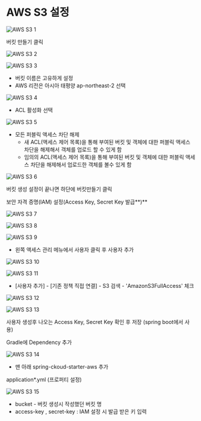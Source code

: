 # AWS S3 설정

![AWS S3 1](../exec_contents/aws-s3-1.png)

버킷 만들기 클릭

![AWS S3 2](../exec_contents/aws-s3-2.png)

![AWS S3 3](../exec_contents/aws-s3-3.png)

- 버킷 이름은 고유하게 설정
- AWS 리전은 아시아 태평양 ap-northeast-2 선택

![AWS S3 4](../exec_contents/aws-s3-4.png)

- ACL 활성화 선택

![AWS S3 5](../exec_contents/aws-s3-5.png)

- 모든 퍼블릭 액세스 차단 해제
  - 새 ACL(액세스 제어 목록)을 통해 부여된 버킷 및 객체에 대한 퍼블릭 액세스 차단을 해제해서 객체를 업로드 할 수 있게 함
  - 임의의 ACL(액세스 제어 목록)을 통해 부여된 버킷 및 객체에 대한 퍼블릭 액세스 차단을 해제해서 업로드한 객체를 볼수 있게 함

![AWS S3 6](../exec_contents/aws-s3-6.png)

버킷 생성 설정이 끝나면 하단에 버킷만들기 클릭

보안 자격 증명(IAM) 설정(Access Key, Secret Key 발급**)**

![AWS S3 7](../exec_contents/aws-s3-7.png)

![AWS S3 8](../exec_contents/aws-s3-8.png)

![AWS S3 9](../exec_contents/aws-s3-9.png)

- 왼쪽 액세스 관리 메뉴에서 사용자 클릭 후 사용자 추가

![AWS S3 10](../exec_contents/aws-s3-10.png)

![AWS S3 11](../exec_contents/aws-s3-11.png)

- [사용자 추가] - [기존 정책 직접 연결] - S3 검색 - 'AmazonS3FullAccess' 체크

![AWS S3 12](../exec_contents/aws-s3-12.png)

![AWS S3 13](../exec_contents/aws-s3-13.png)

사용자 생성후 나오는 Access Key, Secret Key 확인 후 저장 (spring boot에서 사용)

Gradle에 Dependency 추가

![AWS S3 14](../exec_contents/aws-s3-14.png)

- 맨 아래 spring-ckoud-starter-aws 추가

application\*.yml (프로퍼티 설정)

![AWS S3 15](../exec_contents/aws-s3-15.png)

- bucket - 버킷 생성시 작성했던 버킷 명
- access-key , secret-key : IAM 설정 시 발급 받은 키 입력
